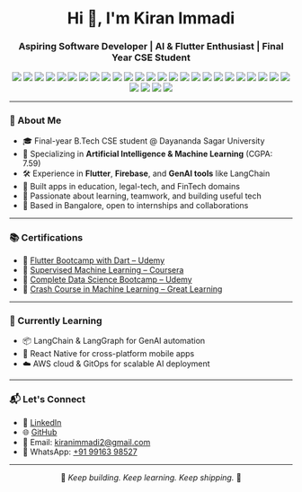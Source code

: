 <h1 align="center">Hi 👋, I'm Kiran Immadi</h1>
<h3 align="center">Aspiring Software Developer | AI & Flutter Enthusiast | Final Year CSE Student</h3>

<p align="center">
  <!-- Programming Languages -->
  <img src="https://img.shields.io/badge/Code-Python-yellow?style=flat&logo=python" />
  <img src="https://img.shields.io/badge/Code-Java-blue?style=flat&logo=java" />
  <img src="https://img.shields.io/badge/Code-R-276DC3?style=flat&logo=r" />
  <img src="https://img.shields.io/badge/Frontend-HTML5-E34F26?style=flat&logo=html5" />
  <img src="https://img.shields.io/badge/Frontend-CSS3-1572B6?style=flat&logo=css3" />
  <img src="https://img.shields.io/badge/Frontend-JS-F7DF1E?style=flat&logo=javascript" />
  <img src="https://img.shields.io/badge/Framework-Bootstrap-7952B3?style=flat&logo=bootstrap" />

  <!-- Mobile and App Dev -->
  <img src="https://img.shields.io/badge/Code-Flutter-02569B?style=flat&logo=flutter" />
  <img src="https://img.shields.io/badge/Code-Dart-0175C2?style=flat&logo=dart" />
  <img src="https://img.shields.io/badge/Backend-Firebase-FFCA28?style=flat&logo=firebase" />
  <img src="https://img.shields.io/badge/Backend-Supabase-3ECF8E?style=flat&logo=supabase" />

  <!-- AI / ML -->
  <img src="https://img.shields.io/badge/AI-Scikit--learn-F7931E?style=flat&logo=scikitlearn" />
  <img src="https://img.shields.io/badge/AI-TensorFlow-FF6F00?style=flat&logo=tensorflow" />
  <img src="https://img.shields.io/badge/Data-Pandas-150458?style=flat&logo=pandas" />
  <img src="https://img.shields.io/badge/Data-Numpy-013243?style=flat&logo=numpy" />
  <img src="https://img.shields.io/badge/Viz-Seaborn-FF8C00?style=flat" />
  <img src="https://img.shields.io/badge/Viz-Matplotlib-11557C?style=flat" />
  <img src="https://img.shields.io/badge/BI-PowerBI-F2C811?style=flat&logo=powerbi" />
  <img src="https://img.shields.io/badge/Tech-GenAI-7F3FBF?style=flat&logo=openai" />
  <img src="https://img.shields.io/badge/Framework-LangChain-222?style=flat" />

  <!-- Databases and Cloud -->
  <img src="https://img.shields.io/badge/Database-MySQL-4479A1?style=flat&logo=mysql" />
  <img src="https://img.shields.io/badge/Database-MongoDB-47A248?style=flat&logo=mongodb" />
  <img src="https://img.shields.io/badge/Cloud-AWS-232F3E?style=flat&logo=amazonaws" />
  <img src="https://img.shields.io/badge/Platform-Google%20Colab-F9AB00?style=flat&logo=googlecolab" />
  <img src="https://img.shields.io/badge/Tool-Hadoop-66CCFF?style=flat&logo=apachehadoop" />
  <img src="https://img.shields.io/badge/IDE-VS%20Code-007ACC?style=flat&logo=visualstudiocode" />
  <img src="https://img.shields.io/badge/Version%20Control-Git-F05032?style=flat&logo=git" />
  <img src="https://img.shields.io/badge/Automation-n8n-FF6A00?style=flat&logo=n8n" />
  <img src="https://img.shields.io/badge/GitHub-181717?style=flat&logo=github" />


  <!-- Soft Skills & Learning -->
  
</p>


---

### 🌟 About Me

- 🎓 Final-year B.Tech CSE student @ Dayananda Sagar University
- 📌 Specializing in **Artificial Intelligence & Machine Learning** (CGPA: 7.59)
- 🛠️ Experience in **Flutter**, **Firebase**, and **GenAI tools** like LangChain
- 📲 Built apps in education, legal-tech, and FinTech domains
- 🧠 Passionate about learning, teamwork, and building useful tech
- 📍 Based in Bangalore, open to internships and collaborations

---



### 📚 Certifications

- 📘 [Flutter Bootcamp with Dart – Udemy](https://www.udemy.com/certificate/UC-74f2ffd9-3e35-4a86-a047-9cfab19c6f1d/)
- 📘 [Supervised Machine Learning – Coursera](https://coursera.org/share/55a3ec3010162964b26df1cbf246cc4e)
- 📘 [Complete Data Science Bootcamp – Udemy](https://www.udemy.com/share/101WeA3%40XPmif8MxCel680kDqPhY_54jfCttJdf_RL4ubUQB3RgLkCMKbhosBujWyvVM_8K94A%3D%3D/)
- 📘 [Crash Course in Machine Learning – Great Learning](https://www.mygreatlearning.com/certificate/YFBNDSNY)

---

### 🔭 Currently Learning

- 📦 LangChain & LangGraph for GenAI automation
- 🧩 React Native for cross-platform mobile apps
- ☁️ AWS cloud & GitOps for scalable AI deployment

---

### 📬 Let's Connect

- 💼 [LinkedIn](https://linkedin.com/in/kiran-immadi)
- 🌐 [GitHub](https://github.com/kiranimmadi2)
- 📧 Email: kiranimmadi2@gmail.com
- 📱 WhatsApp: [+91 99163 98527](https://wa.me/919916398527)

---

<p align="center">
  🚀 <em>Keep building. Keep learning. Keep shipping.</em> 🚀
</p>
